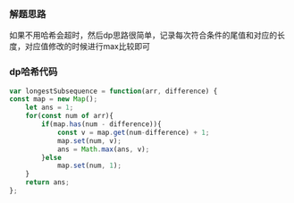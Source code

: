 ### 解题思路

如果不用哈希会超时，然后dp思路很简单，记录每次符合条件的尾值和对应的长度，对应值修改的时候进行max比较即可

### dp哈希代码

```js
var longestSubsequence = function(arr, difference) {
const map = new Map();
    let ans = 1;
    for(const num of arr){
        if(map.has(num - difference)){
            const v = map.get(num-difference) + 1;
            map.set(num, v);
            ans = Math.max(ans, v);
        }else
            map.set(num, 1);
    }
    return ans;
};
```

